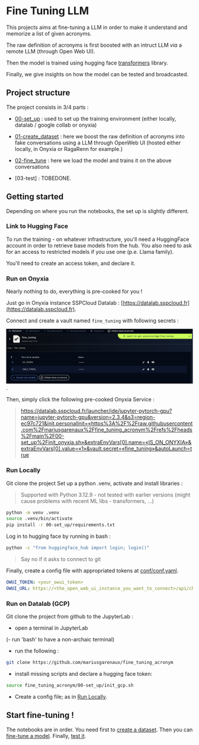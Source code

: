 # Fine Tuning LLM

This projects aims at fine-tuning a LLM in order to make it understand and memorize a list of given acronyms.

The raw definition of acronyms is first boosted with an intruct LLM _via_ a remote LLM (through Open Web UI).

Then the model is trained using hugging face [transformers](https://huggingface.co/docs/transformers/v4.17.0/en/index) library.

Finally, we give insights on how the model can be tested and broadcasted.

## Project structure

The project consists in 3/4 parts :

- [00-set_up](00-set_up) : used to set up the training environment (either locally, datalab / google collab or onyxia)

- [01-create_dataset](01-create_dataset) : here we boost the raw definition of acronyms into fake conversations using a LLM through OpenWeb UI (hosted either locally, in Onyxia or RagaRenn for example.)

- [02-fine_tune](02-fine_tune) : here we load the model and trains it on the above conversations

- [03-test] : TOBEDONE.

## Getting started

Depending on where you run the notebooks, the set up is slightly different.

### Link to Hugging Face

To run the training - on whatever infrastructure, you'll need a HuggingFace account in order to retrieve base models from the hub. You also need to ask for an access to restricted models if you use one (p.e. Llama family).

You'll need to create an access token, and declare it.


### Run on Onyxia

Nearly nothing to do, everything is pre-cooked for you !

Just go in Onyxia instance SSPCloud Datalab : [https://datalab.sspcloud.fr](https://datalab.sspcloud.fr).

Connect and create a vault named `fine_tuning` with following secrets :

![onyxia_vault_ex](00-set_up/onyxia_vault.png).

Then, simply click the following pre-cooked Onyxia Service :

> https://datalab.sspcloud.fr/launcher/ide/jupyter-pytorch-gpu?name=jupyter-pytorch-gpu&version=2.3.4&s3=region-ec97c721&init.personalInit=«https%3A%2F%2Fraw.githubusercontent.com%2Fmariusgarenaux%2Ffine_tuning_acronym%2Frefs%2Fheads%2Fmain%2F00-set_up%2Finit_onyxia.sh»&extraEnvVars[0].name=«IS_ON_ONYXIA»&extraEnvVars[0].value=«1»&vault.secret=«fine_tuning»&autoLaunch=true

### Run Locally

Git clone the project 
Set up a python .venv, activate and install libraries :

> Supported with Python 3.12.9 - not tested with earlier versions (might cause problems with recent ML libs - transformers, ...)

```bash
python -m venv .venv
source .venv/bin/activate
pip install -r 00-set_up/requirements.txt
```

Log in to hugging face by running in bash :

```bash
python -c "from huggingface_hub import login; login()"
```
> Say no if it asks to connect to git

Finally, create a config file with appropriated tokens at [conf/conf.yaml](conf/conf.yaml).

```yaml
OWUI_TOKEN: <your_owui_token>
OWUI_URL: https://<the_open_web_ui_instance_you_want_to_connect>/api/chat/completions
```

### Run on Datalab (GCP)

Git clone the project from github to the JupyterLab :

- open a terminal in JupyterLab

(- run 'bash' to have a non-archaic terminal)

- run the following :

```bash
git clone https://github.com/mariusgarenaux/fine_tuning_acronym
```

- install missing scripts and declare a hugging face token:

```bash
source fine_tuning_acronym/00-set_up/init_gcp.sh
```

- Create a config file; as in [Run Locally](#run-locally).

## Start fine-tuning !

The notebooks are in order. You need first to [create a dataset](01-create_dataset/create_dataset.ipynb). Then you can [fine-tune a model](02-fine_tune/training.ipynb). Finally, [test it](03-test).


